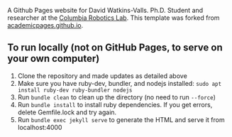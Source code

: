 A Github Pages website for David Watkins-Valls. Ph.D. Student and researcher at the [Columbia Robotics Lab](crlab.cs.columbia.edu). This template was forked from [academicpages.github.io](https://github.com/academicpages/academicpages.github.io). 

## To run locally (not on GitHub Pages, to serve on your own computer)
1. Clone the repository and made updates as detailed above
1. Make sure you have ruby-dev, bundler, and nodejs installed: `sudo apt install ruby-dev ruby-bundler nodejs`
1. Run `bundle clean` to clean up the directory (no need to run `--force`)
1. Run `bundle install` to install ruby dependencies. If you get errors, delete Gemfile.lock and try again.
1. Run `bundle exec jekyll serve` to generate the HTML and serve it from localhost:4000
